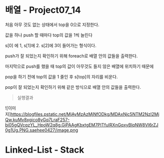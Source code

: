 # 배열 - Project07_14

처음 아무 것도 없는 상태에서 top을 0으로 지정한다.

값을 하나 push 할 때마다 top의 값을 1씩 늘린다

s[0] 에 1, s[1]에 2. s[2]에 3이 들어가는 형식이다.

push가 잘 되었는지 확인하기 위해 foreach로 배열 안의 값들을 출력한다.

마지막으로 push를 했을 때 top의 값이 아무것도 들지 않은 배열에 위치하기 때문에

pop을 하기 전에 top의 값을 1 줄인 후 s[top]의 자리를 비운다.

pop이 잘 되었는지 확인하기 위해 같은 방식으로 배열 안의 값들을 출력한다.

> 실행결과

![이미지]https://blogfiles.pstatic.net/MjAyMzAzMjNfODkg/MDAxNjc5NTM2NzI2MjQw.kuMv8xgico8yGq7LraF257-bi05gQVcqzYL_HpoW2q8g.GjPAAgKbxtgEM7PITfuIRXnGqxyBlqNW8Vl6rZJ0g1Ug.PNG.saehee0427/image.png

# Linked-List - Stack

